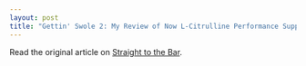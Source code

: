 ```yaml
---
layout: post
title: "Gettin' Swole 2: My Review of Now L-Citrulline Performance Supplement"
---
```

Read the original article on [Straight to the Bar][].

[Straight to the Bar]: http://straighttothebar.com/articles/2012/07/gettin_swole_part_2/
